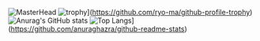 ![MasterHead](https://images.alphacoders.com/113/1138740.png)
![trophy](https://github-profile-trophy.vercel.app/?username=suzukebount&theme=onedark)](https://github.com/ryo-ma/github-profile-trophy)
![Anurag's GitHub stats](https://github-readme-stats.vercel.app/api?username=suzukebount&show_icons=true&theme=dracula)
![Top Langs](https://github-readme-stats.vercel.app/api/top-langs/?username=suzukebount&layout=compact)](https://github.com/anuraghazra/github-readme-stats)


<!--
**SuzukeBount/SuzukeBount** is a ✨ _special_ ✨ repository because its `README.md` (this file) appears on your GitHub profile.

Here are some ideas to get you started:
[![Anurag's GitHub stats](https://github-readme-stats.vercel.app/api?username=SuzukeBount)](https://github.com/anuraghazra/github-readme-stats)

- 🔭 I’m currently working on ...
- 🌱 I’m currently learning ...
- 👯 I’m looking to collaborate on ...
- 🤔 I’m looking for help with ...
- 💬 Ask me about ...
- 📫 How to reach me: ...
- 😄 Pronouns: ...
- ⚡ Fun fact: ...
-->

